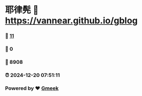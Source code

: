 # 耶律髡 :link: https://vannear.github.io/gblog 
### :page_facing_up: [11](https://vannear.github.io/gblog/tag.html) 
### :speech_balloon: 0 
### :hibiscus: 8908 
### :alarm_clock: 2024-12-20 07:51:11 
### Powered by :heart: [Gmeek](https://github.com/Meekdai/Gmeek)
